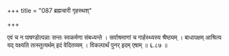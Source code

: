 +++
title = "087 ब्रह्मचारी गृहस्थश्"

+++

एवं च न पाषण्डोत्पन्नाः सन्तः स्वकर्मणा संबध्यन्ते । सर्वाश्रमाणां च गार्हस्थ्यस्य श्रैष्ठ्यम् । बाधापक्षम् आश्रित्य यद् वक्ष्यति तत्स्तुत्यर्थम् इदं वेदितव्यम् । विकल्पार्थं पुनर् इदम् एषाम् ॥ ६.८७ ॥